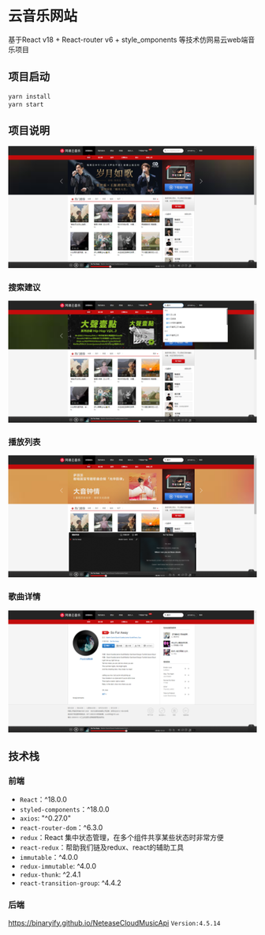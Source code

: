 # 云音乐网站
基于React v18 + React-router v6 + style_omponents 等技术仿网易云web端音乐项目
## 项目启动
```
yarn install 
yarn start
```
## 项目说明
![输入图片说明](public/image.png)
### 搜索建议
![输入图片说明](public/searchSuggetion.png)
### 播放列表
![输入图片说明](public/playList.png)
### 歌曲详情
![输入图片说明](public/song_detail.png)
## 技术栈
### 前端
- `React`：^18.0.0
- `styled-components`：^18.0.0
- `axios`: "^0.27.0"
- `react-router-dom`：^6.3.0
- `redux`：React 集中状态管理，在多个组件共享某些状态时非常方便
- `react-redux`：帮助我们链及redux、react的辅助工具
- `immutable`：^4.0.0
- `redux-immutable`: ^4.0.0
- `redux-thunk`: ^2.4.1
- `react-transition-group`: ^4.4.2
### 后端
https://binaryify.github.io/NeteaseCloudMusicApi `Version:4.5.14`
